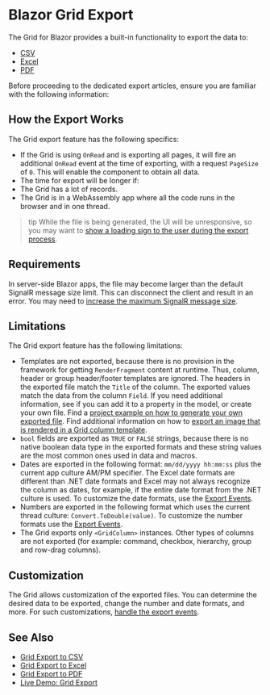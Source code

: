 
# Blazor Grid Export

The Grid for Blazor provides a built-in functionality to export the data to:
* [CSV](slug:grid-export-csv)
* [Excel](slug:grid-export-excel)
* [PDF](slug:grid-export-pdf)

Before proceeding to the dedicated export articles, ensure you are familiar with the following information:

## How the Export Works

The Grid export feature has the following specifics:

* If the Grid is using `OnRead` and is exporting all pages, it will fire an additional `OnRead` event at the time of exporting, with a request `PageSize` of `0`. This will enable the component to obtain all data.
* The time for export will be longer if:
* The Grid has a lot of records.
* The Grid is in a WebAssembly app where all the code runs in the browser and in one thread.

>tip While the file is being generated, the UI will be unresponsive, so you may want to [show a loading sign to the user during the export process](slug:grid-kb-show-loader-while-exporting).

## Requirements

In server-side Blazor apps, the file may become larger than the default SignalR message size limit. This can disconnect the client and result in an error. You may need to [increase the maximum SignalR message size](slug:common-kb-increase-signalr-max-message-size).

## Limitations

The Grid export feature has the following limitations:

* Templates are not exported, because there is no provision in the framework for getting `RenderFragment` content at runtime. Thus, column, header or group header/footer templates are ignored. The headers in the exported file match the `Title` of the column. The exported values match the data from the column `Field`. If you need additional information, see if you can add it to a property in the model, or create your own file. Find a [project example on how to generate your own exported file](https://feedback.telerik.com/blazor/1485764-customize-the-Pdf-file-before-it-gets-to-the-client). Find additional information on how to [export an image that is rendered in a Grid column template](slug:grid-export-image-column-excel).
* `bool` fields are exported as `TRUE` or `FALSE` strings, because there is no native boolean data type in the exported formats and these string values are the most common ones used in data and macros.
* Dates are exported in the following format: `mm/dd/yyyy hh:mm:ss` plus the current app culture AM/PM specifier. The Excel date formats are different than .NET date formats and Excel may not always recognize the column as dates, for example, if the entire date format from the .NET culture is used. To customize the date formats, use the [Export Events](slug:grid-export-events).
* Numbers are exported in the following format which uses the current thread culture: `Convert.ToDouble(value)`. To customize the number formats use the [Export Events](slug:grid-export-events).
* The Grid exports only `<GridColumn>` instances. Other types of columns are not exported (for example: command, checkbox, hierarchy, group and row-drag columns).

## Customization

The Grid allows customization of the exported files. You can determine the desired data to be exported, change the number and date formats, and more. For such customizations, [handle the export events](slug:grid-export-events).

## See Also

* [Grid Export to CSV](slug:grid-export-csv)
* [Grid Export to Excel](slug:grid-export-excel)
* [Grid Export to PDF](slug:grid-export-pdf)
* [Live Demo: Grid Export](https://demos.telerik.com/blazor-ui/grid/export)
